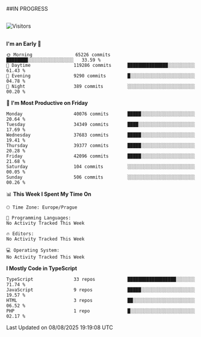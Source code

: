 ##IN PROGRESS
##
![Visitors](https://komarev.com/ghpvc/?username=petrbui&style=for-the-badge&label=Visitors+👀)



##
<!--
[![My GitHub stats](https://github-readme-stats.vercel.app/api?username=petrbui&theme=github_dark)](https://github.com/anuraghazra/github-readme-stats)

[![My wakatime stats](https://github-readme-stats.vercel.app/api/wakatime?username=petrbui&theme=github_dark)](https://github.com/anuraghazra/github-readme-stats)
-->
<!--START_SECTION:waka-->
**I'm an Early 🐤** 

```text
🌞 Morning                65226 commits       ████████░░░░░░░░░░░░░░░░░   33.59 % 
🌆 Daytime                119286 commits      ███████████████░░░░░░░░░░   61.43 % 
🌃 Evening                9290 commits        █░░░░░░░░░░░░░░░░░░░░░░░░   04.78 % 
🌙 Night                  389 commits         ░░░░░░░░░░░░░░░░░░░░░░░░░   00.20 % 
```
📅 **I'm Most Productive on Friday** 

```text
Monday                   40076 commits       █████░░░░░░░░░░░░░░░░░░░░   20.64 % 
Tuesday                  34349 commits       ████░░░░░░░░░░░░░░░░░░░░░   17.69 % 
Wednesday                37683 commits       █████░░░░░░░░░░░░░░░░░░░░   19.41 % 
Thursday                 39377 commits       █████░░░░░░░░░░░░░░░░░░░░   20.28 % 
Friday                   42096 commits       █████░░░░░░░░░░░░░░░░░░░░   21.68 % 
Saturday                 104 commits         ░░░░░░░░░░░░░░░░░░░░░░░░░   00.05 % 
Sunday                   506 commits         ░░░░░░░░░░░░░░░░░░░░░░░░░   00.26 % 
```


📊 **This Week I Spent My Time On** 

```text
🕑︎ Time Zone: Europe/Prague

💬 Programming Languages: 
No Activity Tracked This Week

🔥 Editors: 
No Activity Tracked This Week

💻 Operating System: 
No Activity Tracked This Week
```

**I Mostly Code in TypeScript** 

```text
TypeScript               33 repos            ██████████████████░░░░░░░   71.74 % 
JavaScript               9 repos             █████░░░░░░░░░░░░░░░░░░░░   19.57 % 
HTML                     3 repos             ██░░░░░░░░░░░░░░░░░░░░░░░   06.52 % 
PHP                      1 repo              █░░░░░░░░░░░░░░░░░░░░░░░░   02.17 % 
```




 Last Updated on 08/08/2025 19:19:08 UTC
<!--END_SECTION:waka-->
